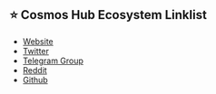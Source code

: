 ## ⭐️ Cosmos Hub Ecosystem Linklist
- <a href="https://cosmos.network/" target="_blank">Website</a>
- <a href="https://twitter.com/cosmos" target="_blank">Twitter</a>
- <a href="https://t.me/cosmosproject" target="_blank">Telegram Group</a>
- <a href="https://reddit.com/r/cosmosnetwork" target="_blank">Reddit</a>
- <a href="https://github.com/cosmos" target="_blank">Github</a>